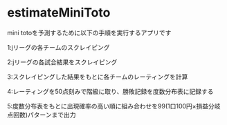 # estimateMiniToto

mini totoを予測するために以下の手順を実行するアプリです

1:jリーグの各チームのスクレイピング

2:jリーグの各試合結果をスクレイピング

3:スクレイピングした結果をもとに各チームのレーティングを計算

4:レーティングを50点刻みで階級に取り、勝敗記録を度数分布表に記録する

5:度数分布表をもとに出現確率の高い順に組み合わせを99(1口100円×損益分岐点回数)パターンまで出力
